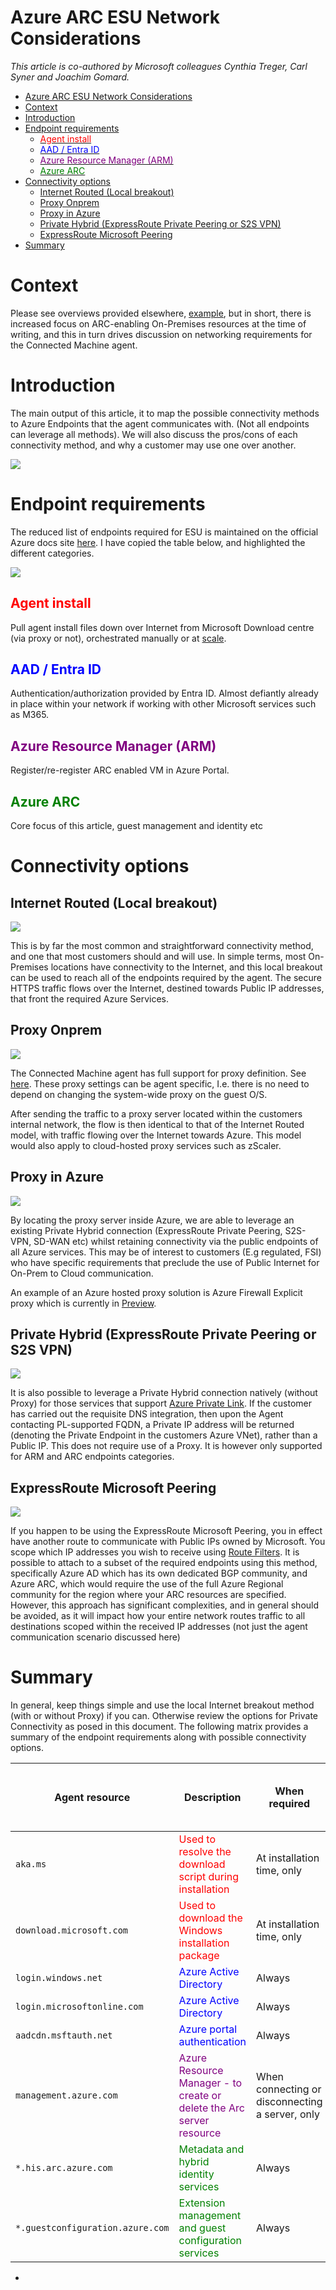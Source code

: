 # Azure ARC ESU Network Considerations

_This article is co-authored by Microsoft colleagues Cynthia Treger, Carl Syner and Joachim Gomard._

<!-- TOC -->

- [Azure ARC ESU Network Considerations](#azure-arc-esu-network-considerations)
- [Context](#context)
- [Introduction](#introduction)
- [Endpoint requirements](#endpoint-requirements)
    - [<span style="color:red">Agent install</span>](#span-stylecolorredagent-installspan)
    - [<span style="color:blue">AAD / Entra ID</span>](#span-stylecolorblueaad--entra-idspan)
    - [<span style="color:purple">Azure Resource Manager (ARM)</span>](#span-stylecolorpurpleazure-resource-manager-armspan)
    - [<span style="color:green">Azure ARC</span>](#span-stylecolorgreenazure-arcspan)
- [Connectivity options](#connectivity-options)
    - [Internet Routed (Local breakout)](#internet-routed-local-breakout)
    - [Proxy Onprem](#proxy-onprem)
    - [Proxy in Azure](#proxy-in-azure)
    - [Private Hybrid (ExpressRoute Private Peering or S2S VPN)](#private-hybrid-expressroute-private-peering-or-s2s-vpn)
    - [ExpressRoute Microsoft Peering](#expressroute-microsoft-peering)
- [Summary](#summary)

<!-- /TOC -->

# Context

Please see overviews provided elsewhere, [example](https://techcommunity.microsoft.com/t5/azure-arc-blog/generally-available-windows-server-2012-and-2012-r2-extended/ba-p/3930712), but in short, there is increased focus on ARC-enabling On-Premises resources at the time of writing, and this in turn drives discussion on networking requirements for the Connected Machine agent.

# Introduction
The main output of this article, it to map the possible connectivity methods to Azure Endpoints that the agent communicates with. (Not all endpoints can leverage all methods). We will also discuss the pros/cons of each connectivity method, and why a customer may use one over another.

![](images/2023-10-11-10-54-53.png)

# Endpoint requirements

The reduced list of endpoints required for ESU is maintained on the official Azure docs site [here](https://learn.microsoft.com/en-us/azure/azure-arc/servers/network-requirements?tabs=azure-cloud#subset-of-endpoints-for-esu-only). I have copied the table below, and highlighted the different categories.

![](images/2023-10-11-10-59-44.png)

## <span style="color:red">Agent install</span>

Pull agent install files down over Internet from Microsoft Download centre (via proxy or not), orchestrated manually or at [scale](https://learn.microsoft.com/en-us/azure/azure-arc/servers/deployment-options#onboarding-methods). 


## <span style="color:blue">AAD / Entra ID</span>

Authentication/authorization provided by Entra ID. Almost defiantly already in place within your network if working with other Microsoft services such as M365.

## <span style="color:purple">Azure Resource Manager (ARM)</span>

Register/re-register ARC enabled VM in Azure Portal.

## <span style="color:green">Azure ARC</span>

Core focus of this article, guest management and identity etc

# Connectivity options

## Internet Routed (Local breakout)

![](images/2023-10-11-11-10-08.png)

This is by far the most common and straightforward connectivity method, and one that most customers should and will use. In simple terms, most On-Premises locations have connectivity to the Internet, and this local breakout can be used to reach all of the endpoints required by the agent. The secure HTTPS traffic flows over the Internet, destined towards Public IP addresses, that front the required Azure Services.

## Proxy Onprem

![](images/2023-10-11-11-13-21.png)

The Connected Machine agent has full support for proxy definition. See [here](https://learn.microsoft.com/en-us/azure/azure-arc/servers/manage-agent?tabs=windows#update-or-remove-proxy-settings). These proxy settings can be agent specific, I.e. there is no need to depend on changing the system-wide proxy on the guest O/S.

After sending the traffic to a proxy server located within the customers internal network, the flow is then identical to that of the Internet Routed model, with traffic flowing over the Internet towards Azure. This model would also apply to cloud-hosted proxy services such as zScaler.

## Proxy in Azure

![](images/2023-10-11-11-22-29.png)

By locating the proxy server inside Azure, we are able to leverage an existing Private Hybrid connection (ExpressRoute Private Peering, S2S-VPN, SD-WAN etc) whilst retaining connectivity via the public endpoints of all Azure services. This may be of interest to customers (E.g regulated, FSI) who have specific requirements that preclude the use of Public Internet for On-Prem to Cloud communication. 

An example of an Azure hosted proxy solution is Azure Firewall Explicit proxy which is currently in [Preview](https://learn.microsoft.com/en-us/azure/firewall/explicit-proxy). 

## Private Hybrid (ExpressRoute Private Peering or S2S VPN)

![](images/2023-10-11-11-28-18.png)

It is also possible to leverage a Private Hybrid connection natively (without Proxy) for those services that support [Azure Private Link](https://learn.microsoft.com/en-us/azure/private-link/private-endpoint-dns). If the customer has carried out the requisite DNS integration, then upon the Agent contacting PL-supported FQDN, a Private IP address will be returned (denoting the Private Endpoint in the customers Azure VNet), rather than a Public IP. This does not require use of a Proxy. It is however only supported for ARM and ARC endpoints categories. 

## ExpressRoute Microsoft Peering

![](images/2023-10-11-11-43-52.png)

If you happen to be using the ExpressRoute Microsoft Peering, you in effect have another route to communicate with Public IPs owned by Microsoft. You scope which IP addresses you wish to receive using [Route Filters](https://learn.microsoft.com/en-us/azure/expressroute/how-to-routefilter-portal). It is possible to attach to a subset of the required endpoints using this method, specifically Azure AD which has its own dedicated BGP community, and Azure ARC, which would require the use of the full Azure Regional community for the region where your ARC resources are specified. However, this approach has significant complexities, and in general should be avoided, as it will impact how your entire network routes traffic to all destinations scoped within the received IP addresses (not just the agent communication scenario discussed here)

# Summary

In general, keep things simple and use the local Internet breakout method (with or without Proxy) if you can. Otherwise review the options for Private Connectivity as posed in this document. The following matrix provides a summary of the endpoint requirements along with possible connectivity options.

| Agent resource | Description | When required| Internet Routed | Proxy (Onprem or Azure) | Private Hybrid (via Private Endpoint) | ER Microsoft Peering |
|---------|---------|--------|---------|---------|---------|---------|
|`aka.ms`|<span style="color:red">Used to resolve the download script during installation|At installation time, only</span>| Yes | Yes |No |No |
|`download.microsoft.com`|<span style="color:red">Used to download the Windows installation package|At installation time, only</span>| Yes |Yes |No |No |
|`login.windows.net`|<span style="color:blue">Azure Active Directory</span>|Always| Yes |Yes |No |Yes |
|`login.microsoftonline.com`|<span style="color:blue">Azure Active Directory</span>|Always| Yes |Yes |No |Yes |
|`aadcdn.msftauth.net`|<span style="color:blue">Azure portal authentication</span>|Always| Yes |Yes |No |Yes |
|`management.azure.com`|<span style="color:purple">Azure Resource Manager - to create or delete the Arc server resource</span>|When connecting or disconnecting a server, only| Yes |Yes |Yes |No |
|`*.his.arc.azure.com`|<span style="color:green">Metadata and hybrid identity services</span>|Always| Yes |Yes |Yes |Yes |
|`*.guestconfiguration.azure.com`|<span style="color:green">Extension management and guest configuration services</span> |Always| Yes |Yes |Yes |Yes |

-

